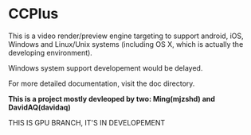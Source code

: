 CCPlus
======

This is a video render/preview engine targeting to support android, iOS, Windows and
Linux/Unix systems (including OS X, which is actually the developing environment).

Windows system support developement would be delayed.

For more detailed documentation, visit the doc directory.

**This is a project mostly devleoped by two: Ming(mjzshd) and DavidAQ(davidaq)**

THIS IS GPU BRANCH, IT'S IN DEVELOPEMENT
